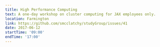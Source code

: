 ```yaml
---
title: High Performance Computing
text: A one-day workshop on cluster computing for JAX employees only.
location: Farmington
link: https://github.com/smcclatchy/studyGroup/issues/41
date: 2017-06-12
startTime: '09:00'
endTime: '17:00'
---
```

